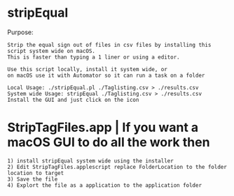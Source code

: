 # stripEqual


Purpose: 

	Strip the equal sign out of files in csv files by installing this script system wide on macOS.
	This is faster than typing a 1 liner or using a editor.

	Use this script locally, install it system wide, or 
    on macOS use it with Automator so it can run a task on a folder

	Local Usage: ./stripEqual.pl ./Taglisting.csv > ./results.csv
 	System wide Usage: stripEqual ./Taglisting.csv > ./results.csv
	Install the GUI and just click on the icon


StripTagFiles.app | If you want a macOS GUI to do all the work then 
=====
	1) install stripEqual system wide using the installer
	2) Edit StripTagFiles.applescript replace FolderLocation to the folder location to target 
    3) Save the file
	4) Explort the file as a application to the application folder
    
